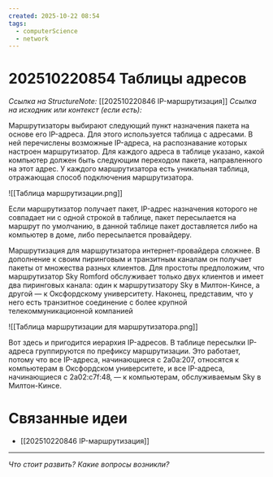 ```yaml
---
created: 2025-10-22 08:54
tags:
  - computerScience
  - network
---
```

# 202510220854 Таблицы адресов

*Ссылка на StructureNote:* [[202510220846 IP-маршрутизация]]
*Ссылка на исходник или контекст (если есть):*

Маршрутизаторы выбирают следующий пункт назначения пакета на основе его IP-адреса. Для этого используется таблица с адресами. В ней перечислены возможные IP-адреса, на распознавание которых настроен маршрутизатор. Для каждого адреса в таблице указано, какой компьютер должен быть следующим переходом пакета, направленного на этот адрес. У каждого маршрутизатора есть уникальная таблица, отражающая способ подключения маршрутизатора.

![[Таблица маршрутизации.png]]

Если маршрутизатор получает пакет, IP-адрес назначения которого не совпадает ни с одной строкой в таблице, пакет пересылается на маршрут по умолчанию, в данной таблице пакет доставляется либо на компьютер в доме, либо пересылается провайдеру.

Маршрутизация для маршрутизатора интернет-провайдера сложнее. В дополнение к своим пиринговым и транзитным каналам он получает пакеты от множества разных клиентов. Для простоты предположим, что маршрутизатор Sky Romford обслуживает только двух клиентов и имеет два пиринговых канала: один к маршрутизатору Sky в Милтон-Кинсе, а другой — к Оксфордскому университету. Наконец, представим, что у него есть транзитное соединение с более крупной телекоммуникационной компанией

![[Таблица маршрутизации для маршрутизатора.png]]

Вот здесь и пригодится иерархия IP-адресов. В таблице пересылки IP-адреса группируются по префиксу маршрутизации. Это работает, потому что все IP-адреса, начинающиеся с 2a0a:207, относятся к компьютерам в Оксфордском университете, и все IP-адреса, начинающиеся с 2a02:c7f:48‚ — к компьютерам, обслуживаемым Sky в Милтон-Кинсе.

# Связанные идеи

- [[202510220846 IP-маршрутизация]]

---

*Что стоит развить? Какие вопросы возникли?*
